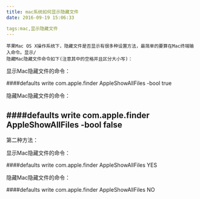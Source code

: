 ```yaml
---
title: mac系统如何显示隐藏文件
date: 2016-09-19 15:06:33

tags:mac,显示隐藏文件
---
```


	苹果Mac OS X操作系统下，隐藏文件是否显示有很多种设置方法，最简单的要算在Mac终端输入命令。显示/
	隐藏Mac隐藏文件命令如下(注意其中的空格并且区分大小写)：
	
显示Mac隐藏文件的命令：

####defaults write com.apple.finder AppleShowAllFiles -bool true

隐藏Mac隐藏文件的命令：

####defaults write com.apple.finder AppleShowAllFiles -bool false
---

第二种方法：

显示Mac隐藏文件的命令：

####defaults write com.apple.finder AppleShowAllFiles  YES

隐藏Mac隐藏文件的命令：

####defaults write com.apple.finder AppleShowAllFiles  NO